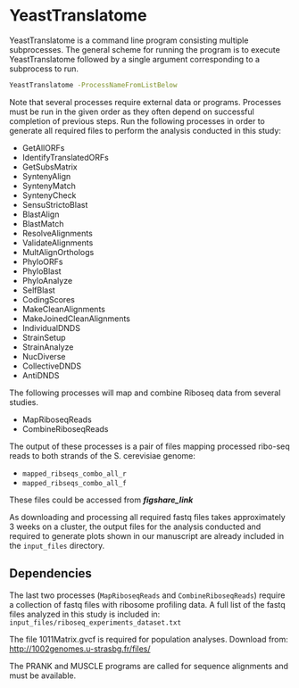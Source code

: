 # YeastTranslatome
YeastTranslatome is a command line program consisting multiple subprocesses. 
The general scheme for running the program is to execute YeastTranslatome followed by a single argument corresponding to a subprocess to run.

```bash
YeastTranslatome -ProcessNameFromListBelow
```


Note that several processes require external data or programs. Processes must be run in the given order as they often depend on successful completion of previous steps. Run the following processes in order to generate all required files to perform the analysis conducted in this study:

- GetAllORFs
- IdentifyTranslatedORFs 
- GetSubsMatrix
- SyntenyAlign
- SyntenyMatch
- SyntenyCheck
- SensuStrictoBlast
- BlastAlign
- BlastMatch
- ResolveAlignments
- ValidateAlignments
- MultAlignOrthologs
- PhyloORFs
- PhyloBlast
- PhyloAnalyze
- SelfBlast
- CodingScores
- MakeCleanAlignments
- MakeJoinedCleanAlignments
- IndividualDNDS
- StrainSetup
- StrainAnalyze
- NucDiverse
- CollectiveDNDS
- AntiDNDS

The following processes will map and combine Riboseq data from several studies.
- MapRiboseqReads
- CombineRiboseqReads

The output of these processes is a pair of files mapping processed ribo-seq reads to both strands of the S. cerevisiae genome:

- `mapped_ribseqs_combo_all_r`
- `mapped_ribseqs_combo_all_f`

These files could be accessed from ***figshare_link***

As downloading and processing all required fastq files takes approximately 3 weeks on a cluster, the output files for the analysis conducted and required to generate plots shown in our manuscript are already included in the `input_files` directory.  


## Dependencies 
The last two processes (`MapRiboseqReads` and `CombineRiboseqReads`) require a collection of fastq files with ribosome profiling data. A full list of the fastq files analyzed in this study is included in: `input_files/riboseq_experiments_dataset.txt`

The file 1011Matrix.gvcf is required for population analyses. Download from: http://1002genomes.u-strasbg.fr/files/ 

The PRANK and MUSCLE programs are called for sequence alignments and must be available.